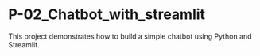 # P-02_Chatbot_with_streamlit
This project demonstrates how to build a simple chatbot using Python and Streamlit.
